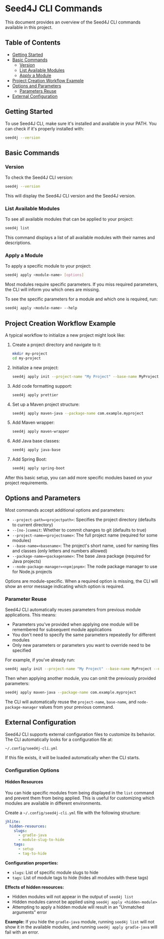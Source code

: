# Seed4J CLI Commands

This document provides an overview of the Seed4J CLI commands available in this project.

## Table of Contents

- [Getting Started](#getting-started)
- [Basic Commands](#basic-commands)
  - [Version](#version)
  - [List Available Modules](#list-available-modules)
  - [Apply a Module](#apply-a-module)
- [Project Creation Workflow Example](#project-creation-workflow-example)
- [Options and Parameters](#options-and-parameters)
  - [Parameters Reuse](#parameter-reuse)
- [External Configuration](#external-configuration)

## Getting Started

To use Seed4J CLI, make sure it's installed and available in your PATH. You can check if it's properly installed with:

```bash
seed4j --version
```

## Basic Commands

### Version

To check the Seed4J CLI version:

```bash
seed4j --version
```

This will display the Seed4J CLI version and the Seed4J version.

### List Available Modules

To see all available modules that can be applied to your project:

```bash
seed4j list
```

This command displays a list of all available modules with their names and descriptions.

### Apply a Module

To apply a specific module to your project:

```bash
seed4j apply <module-name> [options]
```

Most modules require specific parameters. If you miss required parameters, the CLI will inform you which ones are missing.

To see the specific parameters for a module and which one is required, run:

```bash
seed4j apply <module-name> --help
```

## Project Creation Workflow Example

A typical workflow to initialize a new project might look like:

1. Create a project directory and navigate to it:

   ```bash
   mkdir my-project
   cd my-project
   ```

2. Initialize a new project:

   ```bash
   seed4j apply init --project-name "My Project" --base-name MyProject --node-package-manager npm
   ```

3. Add code formatting support:

   ```bash
   seed4j apply prettier
   ```

4. Set up a Maven project structure:

   ```bash
   seed4j apply maven-java --package-name com.example.myproject
   ```

5. Add Maven wrapper:

   ```bash
   seed4j apply maven-wrapper
   ```

6. Add Java base classes:

   ```bash
   seed4j apply java-base
   ```

7. Add Spring Boot:
   ```bash
   seed4j apply spring-boot
   ```

After this basic setup, you can add more specific modules based on your project requirements.

## Options and Parameters

Most commands accept additional options and parameters:

- `--project-path=<projectpath>`: Specifies the project directory (defaults to current directory)
- `--[no-]commit`: Whether to commit changes to git (defaults to true)
- `--project-name=<projectname>`: The full project name (required for some modules)
- `--base-name=<basename>`: The project's short name, used for naming files and classes (only letters and numbers allowed)
- `--package-name=<packagename>`: The base Java package (required for Java projects)
- `--node-package-manager=<npm|pnpm>`: The node package manager to use for Node.js projects

Options are module-specific. When a required option is missing, the CLI will show an error message indicating which option is required.

### Parameter Reuse

Seed4J CLI automatically reuses parameters from previous module applications. This means:

- Parameters you've provided when applying one module will be remembered for subsequent module applications
- You don't need to specify the same parameters repeatedly for different modules
- Only new parameters or parameters you want to override need to be specified

For example, if you've already run:

```bash
seed4j apply init --project-name "My Project" --base-name MyProject --node-package-manager npm
```

Then when applying another module, you can omit the previously provided parameters:

```bash
seed4j apply maven-java --package-name com.example.myproject
```

The CLI will automatically reuse the `project-name`, `base-name`, and `node-package-manager` values from your previous command.

## External Configuration

Seed4J CLI supports external configuration files to customize its behavior. The CLI automatically looks for a configuration file at:

```
~/.config/seed4j-cli.yml
```

If this file exists, it will be loaded automatically when the CLI starts.

### Configuration Options

#### Hidden Resources

You can hide specific modules from being displayed in the `list` command and prevent them from being applied. This is useful for customizing which modules are available in different environments.

Create a `~/.config/seed4j-cli.yml` file with the following structure:

```yaml
jhlite:
  hidden-resources:
    slugs:
      - gradle-java
      - module-slug-to-hide
    tags:
      - setup
      - tag-to-hide
```

**Configuration properties:**

- `slugs`: List of specific module slugs to hide
- `tags`: List of module tags to hide (hides all modules with these tags)

**Effects of hidden resources:**

- Hidden modules will not appear in the output of `seed4j list`
- Hidden modules cannot be applied using `seed4j apply <hidden-module>`
- Attempting to apply a hidden module will result in an "Unmatched arguments" error

**Example:**
If you hide the `gradle-java` module, running `seed4j list` will not show it in the available modules, and running `seed4j apply gradle-java` will fail with an error.
